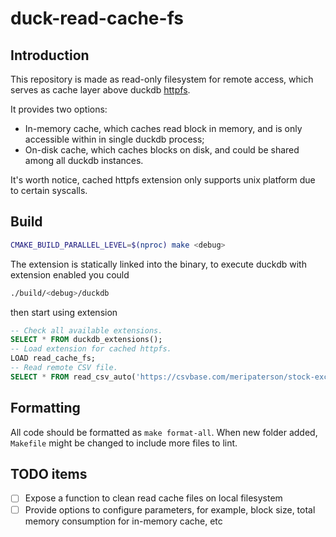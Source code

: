 # duck-read-cache-fs

## Introduction

This repository is made as read-only filesystem for remote access, which serves as cache layer above duckdb [httpfs](https://github.com/duckdb/duckdb-httpfs).

It provides two options:
- In-memory cache, which caches read block in memory, and is only accessible within in single duckdb process;
- On-disk cache, which caches blocks on disk, and could be shared among all duckdb instances.

It's worth notice, cached httpfs extension only supports unix platform due to certain syscalls.

## Build
```sh
CMAKE_BUILD_PARALLEL_LEVEL=$(nproc) make <debug>
```

The extension is statically linked into the binary, to execute duckdb with extension enabled you could
```sh
./build/<debug>/duckdb
```
then start using extension
```sql
-- Check all available extensions.
SELECT * FROM duckdb_extensions();
-- Load extension for cached httpfs.
LOAD read_cache_fs;
-- Read remote CSV file.
SELECT * FROM read_csv_auto('https://csvbase.com/meripaterson/stock-exchanges') LIMIT 10;
```

## Formatting
All code should be formatted as `make format-all`.
When new folder added, `Makefile` might be changed to include more files to lint.

## TODO items
- [ ] Expose a function to clean read cache files on local filesystem
- [ ] Provide options to configure parameters, for example, block size, total memory consumption for in-memory cache, etc
